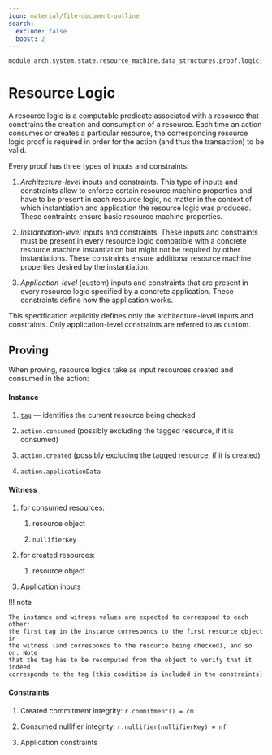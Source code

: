 ```yaml
---
icon: material/file-document-outline
search:
  exclude: false
  boost: 2
---
```


```juvix
module arch.system.state.resource_machine.data_structures.proof.logic;
```

# Resource Logic

A resource logic is a computable predicate associated with a resource that
constrains the creation and consumption of a resource. Each time an action
consumes or creates a particular resource, the corresponding resource logic
proof is required in order for the action (and thus the transaction) to be
valid.

Every proof has three types of inputs and constraints:

1. *Architecture-level* inputs and constraints. This type of inputs and
constraints allow to enforce certain resource machine properties and have to be
present in each resource logic, no matter in the context of which instantiation
and application the resource logic was produced. These contraints ensure basic
resource machine properties.

2. *Instantiation-level* inputs and constraints. These inputs and constraints
must be present in every resource logic compatible with a concrete resource
machine instantiation but might not be required by other instantiations. These
constraints ensure additional resource machine properties desired by the
instantiation.

3. *Application-level* (custom) inputs and constraints that are present in every
resource logic specified by a concrete application. These constraints define how
the application works.

This specification explicitly defines only the architecture-level inputs and
constraints. Only application-level constraints are referred to as custom.

## Proving

When proving, resource logics take as input resources created and consumed in
the action:

#### Instance

1. [`tag`](./../resource/computable_components/tag.md) — identifies the current
resource being checked

2. `action.consumed` (possibly excluding the tagged resource, if it is consumed)

3. `action.created` (possibly excluding the tagged resource, if it is created)

4. `action.applicationData`

#### Witness

1. for consumed resources:

    1. resource object

    2. `nullifierKey`

2. for created resources:

    1. resource object

3. Application inputs

!!! note

    The instance and witness values are expected to correspond to each other:
    the first tag in the instance corresponds to the first resource object in
    the witness (and corresponds to the resource being checked), and so on. Note
    that the tag has to be recomputed from the object to verify that it indeed
    corresponds to the tag (this condition is included in the constraints)

#### Constraints

1. Created commitment integrity: `r.commitment() = cm`

2. Consumed nullifier integrity: `r.nullifier(nullifierKey) = nf`

3. Application constraints

